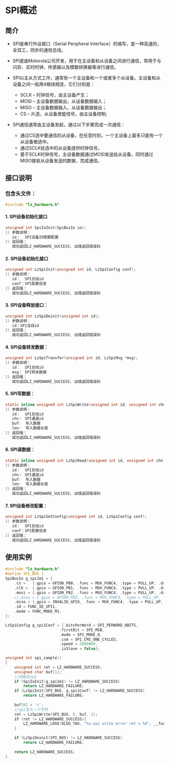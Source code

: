 # SPI概述

## 简介

- SPI是串行外设接口（Serial Peripheral Interface）的缩写，是一种高速的，全双工，同步的通信总线。
- SPI是由Motorola公司开发，用于在主设备和从设备之间进行通信，常用于与闪存、实时时钟、传感器以及模数转换器等进行通信。
- SPI以主从方式工作，通常有一个主设备和一个或者多个从设备。主设备和从设备之间一般用4根线相连，它们分别是：

  - SCLK – 时钟信号，由主设备产生；
  - MOSI – 主设备数据输出，从设备数据输入；
  - MISO – 主设备数据输入，从设备数据输出；
  - CS – 片选，从设备使能信号，由主设备控制;
- SPI通信通常由主设备发起，通过以下步骤完成一次通信：

  - 通过CS选中要通信的从设备，在任意时刻，一个主设备上最多只能有一个从设备被选中。
  - 通过SCLK给选中的从设备提供时钟信号。
  - 基于SCLK时钟信号，主设备数据通过MOSI发送给从设备，同时通过MISO接收从设备发送的数据，完成通信。

## 接口说明

### 包含头文件：

```c
#include "lz_hardware.h"
```

#### 1. SPI设备初始化接口

```c
unsigned int SpiIoInit(SpiBusIo io);
1) 参数说明：
   io：  SPI设备IO管脚配置
2) 返回值：
   成功返回LZ_HARDWARE_SUCCESS, 出错返回错误码
```

#### 2. SPI设备初始化接口

```c
unsigned int LzSpiInit(unsigned int id, LzSpiConfig conf);
1) 参数说明：
   id：  SPI总线id
   conf：SPI配置信息
2) 返回值：
   成功返回LZ_HARDWARE_SUCCESS, 出错返回错误码
```

#### 3. SPI设备释放接口：

```c
unsigned int LzSpiDeinit(unsigned int id);
1) 参数说明：
   id：SPI总线id
2) 返回值：
   成功返回LZ_HARDWARE_SUCCESS, 出错返回错误码
```

#### 4. SPI设备转发数据：

```c
unsigned int LzSpiTransfer(unsigned int id, LzSpiMsg *msg);
1) 参数说明：
   id：  SPI总线id
   msg： SPI转发数据
2) 返回值：
   成功返回LZ_HARDWARE_SUCCESS, 出错返回错误码
```

#### 5. SPI写数据：

```c
static inline unsigned int LzSpiWrite(unsigned int id, unsigned int chn, const void *buf, unsigned int len);
1) 参数说明：
   id：  SPI总线id
   chn： SPI通道id
   buf:  写入数据
   len:  写入数据长度
2) 返回值：
   成功返回LZ_HARDWARE_SUCCESS, 出错返回错误码
```

#### 6. SPI读数据：

```c
static inline unsigned int LzSpiRead(unsigned int id, unsigned int chn, void *buf, unsigned int len)
1) 参数说明：
   id：  SPI总线id
   chn： SPI通道id
   buf:  写入数据
   len:  写入数据长度
2) 返回值：
   成功返回LZ_HARDWARE_SUCCESS, 出错返回错误码
```

#### 7. SPI设备修改配置：

```c
unsigned int LzSpiSetConfig(unsigned int id, LzSpiConfig conf);
1) 参数说明：
   id：  SPI总线id
   conf：SPI配置信息
2) 返回值：
   成功返回LZ_HARDWARE_SUCCESS, 出错返回错误码  
```

## 使用实例

```c
#include "lz_hardware.h"
#define SPI_BUS 1
SpiBusIo g_spi1m1 = {
    .cs =   {.gpio = GPIO0_PB0, .func = MUX_FUNC4, .type = PULL_UP, .drv = DRIVE_KEEP, .dir = GPIO_DIR_KEEP, .val = LZGPIO_LEVEL_KEEP},
    .clk =  {.gpio = GPIO0_PB1, .func = MUX_FUNC4, .type = PULL_UP, .drv = DRIVE_KEEP, .dir = GPIO_DIR_KEEP, .val = LZGPIO_LEVEL_KEEP},
    .mosi = {.gpio = GPIO0_PB2, .func = MUX_FUNC4, .type = PULL_UP, .drv = DRIVE_KEEP, .dir = GPIO_DIR_KEEP, .val = LZGPIO_LEVEL_KEEP},
    //.miso = {.gpio = GPIO0_PB3, .func = MUX_FUNC4, .type = PULL_UP, .drv = DRIVE_KEEP, .dir = GPIO_DIR_KEEP, .val = LZGPIO_LEVEL_KEEP},
    .miso = {.gpio = INVALID_GPIO, .func = MUX_FUNC4, .type = PULL_UP, .drv = DRIVE_KEEP, .dir = GPIO_DIR_KEEP, .val = LZGPIO_LEVEL_KEEP},
    .id = FUNC_ID_SPI1,
    .mode = FUNC_MODE_M1,
};

LzSpiConfig g_spi1Conf = {.bitsPerWord = SPI_PERWORD_8BITS, 
                        .firstBit = SPI_MSB, 
                        .mode = SPI_MODE_0,
                        .csm = SPI_CMS_ONE_CYCLES, 
                        .speed = 5000000, 
                        .isSlave = false};

unsigned int spi_sample()
{
    unsigned int ret = LZ_HARDWARE_SUCCESS;
    unsigned char buf[1];
    //初始化spi
    if (SpiIoInit(g_spi1m1) != LZ_HARDWARE_SUCCESS)
        return LZ_HARDWARE_FAILURE;
    if (LzSpiInit(SPI_BUS, g_spi1Conf) != LZ_HARDWARE_SUCCESS)
        return LZ_HARDWARE_FAILURE;
  
    buf[0] = 'c';
    //spi写入一个字符
    ret = LzSpiWrite(SPI_BUS, 0, buf, 1);
    if (ret != LZ_HARDWARE_SUCCESS){
        LZ_HARDWARE_LOGE(OLED_TAG, "%s:spi write error ret = %d", __func__, ret);
    }
  
    if (LzSpiDeinit(SPI_BUS) != LZ_HARDWARE_SUCCESS)
        return LZ_HARDWARE_FAILURE;
  
    return LZ_HARDWARE_SUCCESS;
}
```
